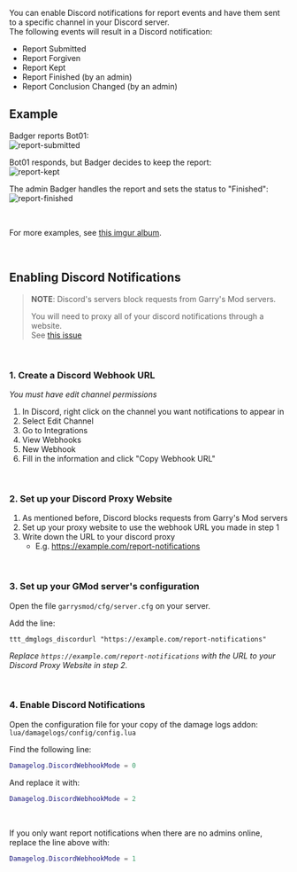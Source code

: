 You can enable Discord notifications for report events and have them sent to a specific channel in your Discord server.<br>
The following events will result in a Discord notification:

* Report Submitted
* Report Forgiven
* Report Kept
* Report Finished (by an admin)
* Report Conclusion Changed (by an admin)

## Example
Badger reports Bot01:<br>
![report-submitted](https://i.imgur.com/3wsIjfr.png)

Bot01 responds, but Badger decides to keep the report:<br>
![report-kept](https://i.imgur.com/k1a4Nek.png)

The admin Badger handles the report and sets the status to "Finished":<br>
![report-finished](https://i.imgur.com/kHZtEDu.png)

<br>

For more examples, see [this imgur album](https://imgur.com/a/kKgondH).

<br>


## Enabling Discord Notifications

> **NOTE**: Discord's servers block requests from Garry's Mod servers.
> 
> You will need to proxy all of your discord notifications through a website. <br>
> See [this issue](https://github.com/BadgerCode/tttdamagelogs/pull/2)

<br>

### 1. Create a Discord Webhook URL
_You must have edit channel permissions_

1. In Discord, right click on the channel you want notifications to appear in
2. Select Edit Channel
3. Go to Integrations
4. View Webhooks
5. New Webhook
6. Fill in the information and click "Copy Webhook URL"

<br>

### 2. Set up your Discord Proxy Website
1. As mentioned before, Discord blocks requests from Garry's Mod servers
2. Set up your proxy website to use the webhook URL you made in step 1
3. Write down the URL to your discord proxy
    * E.g. https://example.com/report-notifications

<br>

### 3. Set up your GMod server's configuration
Open the file `garrysmod/cfg/server.cfg` on your server.

Add the line:<br>
```
ttt_dmglogs_discordurl "https://example.com/report-notifications"
```

_Replace `https://example.com/report-notifications` with the URL to your Discord Proxy Website in step 2._

<br>

### 4. Enable Discord Notifications
Open the configuration file for your copy of the damage logs addon:<br>
`lua/damagelogs/config/config.lua`


Find the following line:
```lua
Damagelog.DiscordWebhookMode = 0
```

And replace it with:
```lua
Damagelog.DiscordWebhookMode = 2
```

<br>

If you only want report notifications when there are no admins online, replace the line above with:<br>
```lua
Damagelog.DiscordWebhookMode = 1
```
